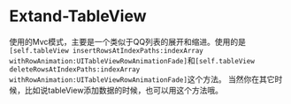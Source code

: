 # Extand-TableView
使用的Mvc模式，主要是一个类似于QQ列表的展开和缩进。使用的是`[self.tableView insertRowsAtIndexPaths:indexArray withRowAnimation:UITableViewRowAnimationFade]`和`[self.tableView deleteRowsAtIndexPaths:indexArray withRowAnimation:UITableViewRowAnimationFade]`这个方法。
当然你在其它时候，比如说tableView添加数据的时候，也可以用这个方法哦。
